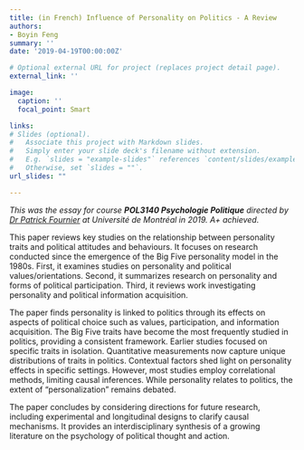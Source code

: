 ```yaml
---
title: (in French) Influence of Personality on Politics - A Review
authors:
- Boyin Feng
summary: ''
date: '2019-04-19T00:00:00Z'

# Optional external URL for project (replaces project detail page).
external_link: ''

image: 
  caption: ''
  focal_point: Smart

links:
# Slides (optional).
#   Associate this project with Markdown slides.
#   Simply enter your slide deck's filename without extension.
#   E.g. `slides = "example-slides"` references `content/slides/example-slides.md`.
#   Otherwise, set `slides = ""`.
url_slides: ""

---
```

*This was the essay for course **POL3140 Psychologie Politique** directed by [Dr Patrick Fournier](https://scholar.google.com/citations?user=qPtFuS4AAAAJ&hl=en&oi=ao) at Université de Montréal in 2019. A+ achieved.*

This paper reviews key studies on the relationship between personality traits and political attitudes and behaviours. It focuses on research conducted since the emergence of the Big Five personality model in the 1980s. First, it examines studies on personality and political values/orientations. Second, it summarizes research on personality and forms of political participation. Third, it reviews work investigating personality and political information acquisition. 

The paper finds personality is linked to politics through its effects on aspects of political choice such as values, participation, and information acquisition. The Big Five traits have become the most frequently studied in politics, providing a consistent framework. Earlier studies focused on specific traits in isolation. Quantitative measurements now capture unique distributions of traits in politics. Contextual factors shed light on personality effects in specific settings. However, most studies employ correlational methods, limiting causal inferences. While personality relates to politics, the extent of “personalization” remains debated. 

The paper concludes by considering directions for future research, including experimental and longitudinal designs to clarify causal mechanisms. It provides an interdisciplinary synthesis of a growing literature on the psychology of political thought and action. 
